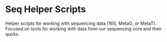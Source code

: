 # Seq Helper Scripts
Helper scripts for working with sequencing data (16S, MetaG, or MetaT). Focused on tools for working with data from our sequencing core and their quirks.

